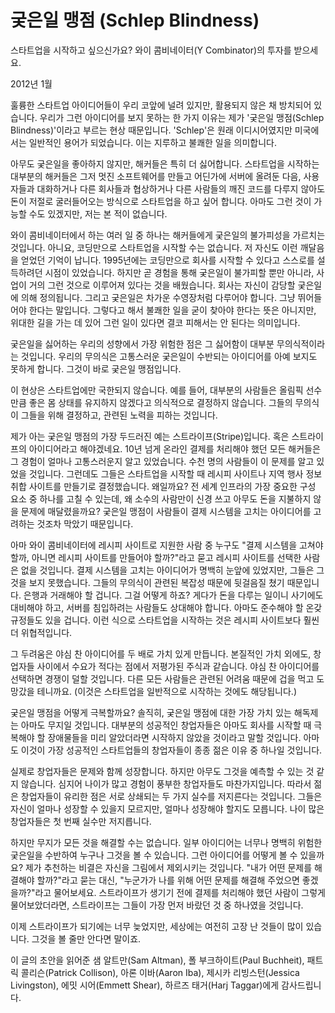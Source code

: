 # 궂은일 맹점 (Schlep Blindness)

스타트업을 시작하고 싶으신가요? 와이 콤비네이터(Y Combinator)의 투자를 받으세요.

2012년 1월

훌륭한 스타트업 아이디어들이 우리 코앞에 널려 있지만, 활용되지 않은 채 방치되어 있습니다. 우리가 그런 아이디어를 보지 못하는 한 가지 이유는 제가 '궂은일 맹점(Schlep Blindness)'이라고 부르는 현상 때문입니다. 'Schlep'은 원래 이디시어였지만 미국에서는 일반적인 용어가 되었습니다. 이는 지루하고 불쾌한 일을 의미합니다.

아무도 궂은일을 좋아하지 않지만, 해커들은 특히 더 싫어합니다. 스타트업을 시작하는 대부분의 해커들은 그저 멋진 소프트웨어를 만들고 어딘가에 서버에 올려둔 다음, 사용자들과 대화하거나 다른 회사들과 협상하거나 다른 사람들의 깨진 코드를 다루지 않아도 돈이 저절로 굴러들어오는 방식으로 스타트업을 하고 싶어 합니다. 아마도 그런 것이 가능할 수도 있겠지만, 저는 본 적이 없습니다.

와이 콤비네이터에서 하는 여러 일 중 하나는 해커들에게 궂은일의 불가피성을 가르치는 것입니다. 아니요, 코딩만으로 스타트업을 시작할 수는 없습니다. 저 자신도 이런 깨달음을 얻었던 기억이 납니다. 1995년에는 코딩만으로 회사를 시작할 수 있다고 스스로를 설득하려던 시점이 있었습니다. 하지만 곧 경험을 통해 궂은일이 불가피할 뿐만 아니라, 사업이 거의 그런 것으로 이루어져 있다는 것을 배웠습니다. 회사는 자신이 감당할 궂은일에 의해 정의됩니다. 그리고 궂은일은 차가운 수영장처럼 다루어야 합니다. 그냥 뛰어들어야 한다는 말입니다. 그렇다고 해서 불쾌한 일을 굳이 찾아야 한다는 뜻은 아니지만, 위대한 길을 가는 데 있어 그런 일이 있다면 결코 피해서는 안 된다는 의미입니다.

궂은일을 싫어하는 우리의 성향에서 가장 위험한 점은 그 싫어함이 대부분 무의식적이라는 것입니다. 우리의 무의식은 고통스러운 궂은일이 수반되는 아이디어를 아예 보지도 못하게 합니다. 그것이 바로 궂은일 맹점입니다.

이 현상은 스타트업에만 국한되지 않습니다. 예를 들어, 대부분의 사람들은 올림픽 선수만큼 좋은 몸 상태를 유지하지 않겠다고 의식적으로 결정하지 않습니다. 그들의 무의식이 그들을 위해 결정하고, 관련된 노력을 피하는 것입니다.

제가 아는 궂은일 맹점의 가장 두드러진 예는 스트라이프(Stripe)입니다. 혹은 스트라이프의 아이디어라고 해야겠네요. 10년 넘게 온라인 결제를 처리해야 했던 모든 해커들은 그 경험이 얼마나 고통스러운지 알고 있었습니다. 수천 명의 사람들이 이 문제를 알고 있었을 것입니다. 그런데도 그들은 스타트업을 시작할 때 레시피 사이트나 지역 행사 정보 취합 사이트를 만들기로 결정했습니다. 왜일까요? 전 세계 인프라의 가장 중요한 구성 요소 중 하나를 고칠 수 있는데, 왜 소수의 사람만이 신경 쓰고 아무도 돈을 지불하지 않을 문제에 매달렸을까요? 궂은일 맹점이 사람들이 결제 시스템을 고치는 아이디어를 고려하는 것조차 막았기 때문입니다.

아마 와이 콤비네이터에 레시피 사이트로 지원한 사람 중 누구도 "결제 시스템을 고쳐야 할까, 아니면 레시피 사이트를 만들어야 할까?"라고 묻고 레시피 사이트를 선택한 사람은 없을 것입니다. 결제 시스템을 고치는 아이디어가 명백히 눈앞에 있었지만, 그들은 그것을 보지 못했습니다. 그들의 무의식이 관련된 복잡성 때문에 뒷걸음질 쳤기 때문입니다. 은행과 거래해야 할 겁니다. 그걸 어떻게 하죠? 게다가 돈을 다루는 일이니 사기에도 대비해야 하고, 서버를 침입하려는 사람들도 상대해야 합니다. 아마도 준수해야 할 온갖 규정들도 있을 겁니다. 이런 식으로 스타트업을 시작하는 것은 레시피 사이트보다 훨씬 더 위협적입니다.

그 두려움은 야심 찬 아이디어를 두 배로 가치 있게 만듭니다. 본질적인 가치 외에도, 창업자들 사이에서 수요가 적다는 점에서 저평가된 주식과 같습니다. 야심 찬 아이디어를 선택하면 경쟁이 덜할 것입니다. 다른 모든 사람들은 관련된 어려움 때문에 겁을 먹고 도망갔을 테니까요. (이것은 스타트업을 일반적으로 시작하는 것에도 해당됩니다.)

궂은일 맹점을 어떻게 극복할까요? 솔직히, 궂은일 맹점에 대한 가장 가치 있는 해독제는 아마도 무지일 것입니다. 대부분의 성공적인 창업자들은 아마도 회사를 시작할 때 극복해야 할 장애물들을 미리 알았더라면 시작하지 않았을 것이라고 말할 것입니다. 아마도 이것이 가장 성공적인 스타트업들의 창업자들이 종종 젊은 이유 중 하나일 것입니다.

실제로 창업자들은 문제와 함께 성장합니다. 하지만 아무도 그것을 예측할 수 있는 것 같지 않습니다. 심지어 나이가 많고 경험이 풍부한 창업자들도 마찬가지입니다. 따라서 젊은 창업자들이 유리한 점은 서로 상쇄되는 두 가지 실수를 저지른다는 것입니다. 그들은 자신이 얼마나 성장할 수 있을지 모르지만, 얼마나 성장해야 할지도 모릅니다. 나이 많은 창업자들은 첫 번째 실수만 저지릅니다.

하지만 무지가 모든 것을 해결할 수는 없습니다. 일부 아이디어는 너무나 명백히 위험한 궂은일을 수반하여 누구나 그것을 볼 수 있습니다. 그런 아이디어를 어떻게 볼 수 있을까요? 제가 추천하는 비결은 자신을 그림에서 제외시키는 것입니다. "내가 어떤 문제를 해결해야 할까?"라고 묻는 대신, "누군가가 나를 위해 어떤 문제를 해결해 주었으면 좋겠을까?"라고 물어보세요. 스트라이프가 생기기 전에 결제를 처리해야 했던 사람이 그렇게 물어보았더라면, 스트라이프는 그들이 가장 먼저 바랐던 것 중 하나였을 것입니다.

이제 스트라이프가 되기에는 너무 늦었지만, 세상에는 여전히 고장 난 것들이 많이 있습니다. 그것을 볼 줄만 안다면 말이죠.

이 글의 초안을 읽어준 샘 알트만(Sam Altman), 폴 부크하이트(Paul Buchheit), 패트릭 콜리슨(Patrick Collison), 아론 이바(Aaron Iba), 제시카 리빙스턴(Jessica Livingston), 에밋 시어(Emmett Shear), 하르즈 태거(Harj Taggar)에게 감사드립니다.